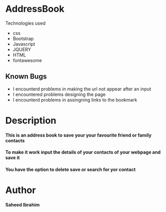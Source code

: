 # AddressBook
Technologies used
* css
* Bootstrap
* Javascript
* JQUERY
* HTML
* fontawesome
## Known Bugs
* I encounterd problems in making the url not appear after an input
* I encountered problems designing the page
* I encounterd problems in assingning links to the bookmark                       

# Description
#### This is an address book to save your your favourite friend or family contacts
#### To make it work input the details of your contacts of your webpage and save it 
#### You have the option to delete save or search for yor contact

# Author
#### Saheed Ibrahim

